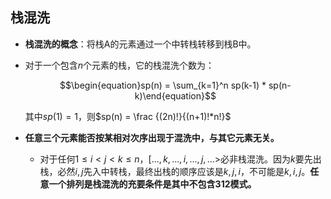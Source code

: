 ## 栈混洗

* **栈混洗的概念**：将栈A的元素通过一个中转栈转移到栈B中。

* 对于一个包含$n$个元素的栈，它的栈混洗个数为：

  $$\begin{equation}sp(n) = \sum_{k=1}^n sp(k-1) * sp(n-k)\end{equation}$$

  其中$sp(1) = 1$，则$sp(n) = \frac {(2n)!}{(n+1)!*n!}$

* **任意三个元素能否按某相对次序出现于混洗中，与其它元素无关。**
  * 对于任何$1 \leq i < j < k \leq n，[..., k, ..., i, ..., j, ...>$必非栈混洗。因为$k$要先出栈，必然$i,j$先入中转栈，最终出栈的顺序应该是$k,j,i$，不可能是$k,i,j$。**任意一个排列是栈混洗的充要条件是其中不包含312模式。**

